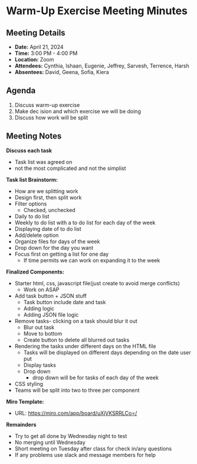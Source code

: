 # Warm-Up Exercise Meeting Minutes

## Meeting Details

- **Date:** April 21, 2024
- **Time:** 3:00 PM - 4:00 PM
- **Location:** Zoom
- **Attendees:** Cynthia, Ishaan, Eugenie, Jeffrey, Sarvesh, Terrence, Harsh
- **Absentees:** David, Geena, Sofia, Kiera

## Agenda

1. Discuss warm-up exercise
2. Make dec ision and which exercise we will be doing
3. Discuss how work will be split

## Meeting Notes

**Discuss each task**

- Task list was agreed on
- not the most complicated and not the simplist

**Task list Brainstorm:**

- How are we splitting work
- Design first, then split work
- Filter options
  - Checked, unchecked
- Daily to do list
- Weekly to do list with a to do list for each day of the week
- Displaying date of to do list
- Add/delete option
- Organize files for days of the week
- Drop down for the day you want
- Focus first on getting a list for one day
  - If time permits we can work on expanding it to the week

**Finalized Components:**

- Starter html, css, javascript file(just create to avoid merge conflicts)
  - Work on ASAP
- Add task button + JSON stuff
  - Task button include date and task
  - Adding logic
  - Adding JSON file logic
- Remove tasks- clicking on a task should blur it out
  - Blur out task
  - Move to bottom
  - Create button to delete all blurred out tasks
- Rendering the tasks under different days on the HTML file
  - Tasks will be displayed on different days depending on the date user put
  - Display tasks
  - Drop down
    - drop down will be for tasks of each day of the week
- CSS styling
- Teams will be split into two to three per component

**Miro Template:**

- URL: https://miro.com/app/board/uXjVKSRRLCo=/

**Remainders**

- Try to get all done by Wednesday night to test
- No merging until Wednesday
- Short meeting on Tuesday after class for check in/any questions
- If any problems use slack and message members for help
